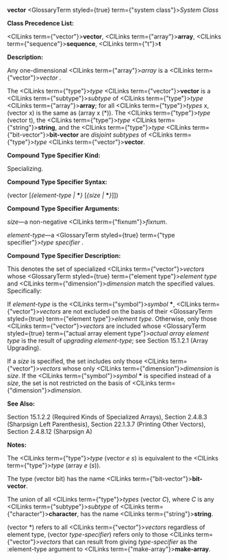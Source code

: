 **vector** <GlossaryTerm styled={true} term={"system class"}><i>System Class</i></GlossaryTerm> 



**Class Precedence List:** 



<ClLinks  term={"vector"}><b>vector</b></ClLinks>, <ClLinks  term={"array"}><b>array</b></ClLinks>, <ClLinks  term={"sequence"}><b>sequence</b></ClLinks>, <ClLinks  term={"t"}><b>t</b></ClLinks> 



**Description:** 



Any one-dimensional <ClLinks  term={"array"}><i>array</i></ClLinks> is a <ClLinks  term={"vector"}><i>vector</i></ClLinks> . 



The <ClLinks  term={"type"}><i>type</i></ClLinks> <ClLinks  term={"vector"}><b>vector</b></ClLinks> is a <ClLinks  term={"subtype"}><i>subtype</i></ClLinks> of <ClLinks  term={"type"}><i>type</i></ClLinks> <ClLinks  term={"array"}><b>array</b></ClLinks>; for all <ClLinks  term={"type"}><i>types</i></ClLinks> x, (vector x) is the same as (array x (\*)). The <ClLinks  term={"type"}><i>type</i></ClLinks> (vector t), the <ClLinks  term={"type"}><i>type</i></ClLinks> <ClLinks  term={"string"}><b>string</b></ClLinks>, and the <ClLinks  term={"type"}><i>type</i></ClLinks> <ClLinks  term={"bit-vector"}><b>bit-vector</b></ClLinks> are *disjoint subtypes* of <ClLinks  term={"type"}><i>type</i></ClLinks> <ClLinks  term={"vector"}><b>vector</b></ClLinks>. 



**Compound Type Specifier Kind:** 



Specializing. 



**Compound Type Specifier Syntax:** 



(vector [*\{element-type |* **\****\}* [*\{size |* **\****\}*]]) 



**Compound Type Specifier Arguments:** 



*size*—a non-negative <ClLinks  term={"fixnum"}><i>fixnum</i></ClLinks>. 



*element-type*—a <GlossaryTerm styled={true} term={"type specifier"}><i>type specifier</i></GlossaryTerm> . 



**Compound Type Specifier Description:** 



This denotes the set of specialized <ClLinks  term={"vector"}><i>vectors</i></ClLinks> whose <GlossaryTerm styled={true} term={"element type"}><i>element type</i></GlossaryTerm> and <ClLinks  term={"dimension"}><i>dimension</i></ClLinks> match the specified values. Specifically: 



If *element-type* is the <ClLinks  term={"symbol"}><i>symbol</i></ClLinks> **\***, <ClLinks  term={"vector"}><i>vectors</i></ClLinks> are not excluded on the basis of their <GlossaryTerm styled={true} term={"element type"}><i>element type</i></GlossaryTerm>. Otherwise, only those <ClLinks  term={"vector"}><i>vectors</i></ClLinks> are included whose <GlossaryTerm styled={true} term={"actual array element type"}><i>actual array element type</i></GlossaryTerm> is the result of *upgrading element-type*; see Section 15.1.2.1 (Array Upgrading). 







 



 



If a *size* is specified, the set includes only those <ClLinks  term={"vector"}><i>vectors</i></ClLinks> whose only <ClLinks  term={"dimension"}><i>dimension</i></ClLinks> is *size*. If the <ClLinks  term={"symbol"}><i>symbol</i></ClLinks> **\*** is specified instead of a *size*, the set is not restricted on the basis of <ClLinks  term={"dimension"}><i>dimension</i></ClLinks>. 



**See Also:** 



Section 15.1.2.2 (Required Kinds of Specialized Arrays), Section 2.4.8.3 (Sharpsign Left Parenthesis), Section 22.1.3.7 (Printing Other Vectors), Section 2.4.8.12 (Sharpsign A) 



**Notes:** 



The <ClLinks  term={"type"}><i>type</i></ClLinks> (vector *e s*) is equivalent to the <ClLinks  term={"type"}><i>type</i></ClLinks> (array *e* (*s*)). 



The type (vector bit) has the name <ClLinks  term={"bit-vector"}><b>bit-vector</b></ClLinks>. 



The union of all <ClLinks  term={"type"}><i>types</i></ClLinks> (vector *C*), where *C* is any <ClLinks  term={"subtype"}><i>subtype</i></ClLinks> of <ClLinks  term={"character"}><b>character</b></ClLinks>, has the name <ClLinks  term={"string"}><b>string</b></ClLinks>. 



(vector \*) refers to all <ClLinks  term={"vector"}><i>vectors</i></ClLinks> regardless of element type, (vector *type-specifier*) refers only to those <ClLinks  term={"vector"}><i>vectors</i></ClLinks> that can result from giving *type-specifier* as the :element-type argument to <ClLinks  term={"make-array"}><b>make-array</b></ClLinks>. 



